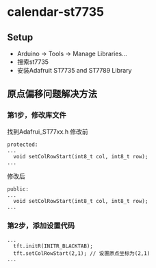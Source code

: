 # calendar-st7735

## Setup
* Arduino -> Tools -> Manage Libraries...
* 搜索st7735
* 安装Adafruit ST7735 and ST7789 Library

## 原点偏移问题解决方法
### 第1步，修改库文件
找到Adafrui_ST77xx.h
修改前
```
protected:
...
  void setColRowStart(int8_t col, int8_t row);
...
```
修改后
```
public:
...
  void setColRowStart(int8_t col, int8_t row);
...
```

### 第2步，添加设置代码
```
...
  tft.initR(INITR_BLACKTAB);
  tft.setColRowStart(2,1); // 设置原点坐标为(2,1)
...
```
